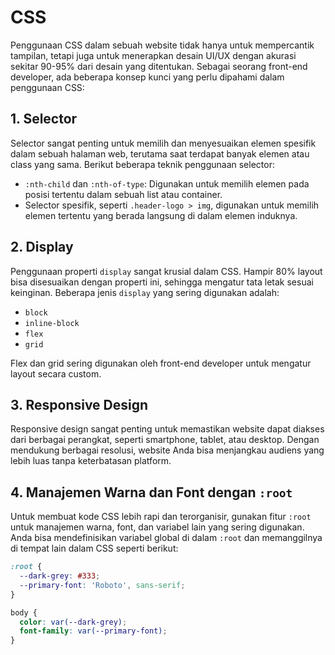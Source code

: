 # CSS

Penggunaan CSS dalam sebuah website tidak hanya untuk mempercantik tampilan, tetapi juga untuk menerapkan desain UI/UX dengan akurasi sekitar 90-95% dari desain yang ditentukan. Sebagai seorang front-end developer, ada beberapa konsep kunci yang perlu dipahami dalam penggunaan CSS:

## 1. Selector
Selector sangat penting untuk memilih dan menyesuaikan elemen spesifik dalam sebuah halaman web, terutama saat terdapat banyak elemen atau class yang sama. Berikut beberapa teknik penggunaan selector:

- `:nth-child` dan `:nth-of-type`: Digunakan untuk memilih elemen pada posisi tertentu dalam sebuah list atau container.
- Selector spesifik, seperti `.header-logo > img`, digunakan untuk memilih elemen tertentu yang berada langsung di dalam elemen induknya.

## 2. Display
Penggunaan properti `display` sangat krusial dalam CSS. Hampir 80% layout bisa disesuaikan dengan properti ini, sehingga mengatur tata letak sesuai keinginan. Beberapa jenis `display` yang sering digunakan adalah:
- `block`
- `inline-block`
- `flex`
- `grid`

Flex dan grid sering digunakan oleh front-end developer untuk mengatur layout secara custom.

## 3. Responsive Design
Responsive design sangat penting untuk memastikan website dapat diakses dari berbagai perangkat, seperti smartphone, tablet, atau desktop. Dengan mendukung berbagai resolusi, website Anda bisa menjangkau audiens yang lebih luas tanpa keterbatasan platform.

## 4. Manajemen Warna dan Font dengan `:root`
Untuk membuat kode CSS lebih rapi dan terorganisir, gunakan fitur `:root` untuk manajemen warna, font, dan variabel lain yang sering digunakan. Anda bisa mendefinisikan variabel global di dalam `:root` dan memanggilnya di tempat lain dalam CSS seperti berikut:

```css
:root {
  --dark-grey: #333;
  --primary-font: 'Roboto', sans-serif;
}

body {
  color: var(--dark-grey);
  font-family: var(--primary-font);
}
